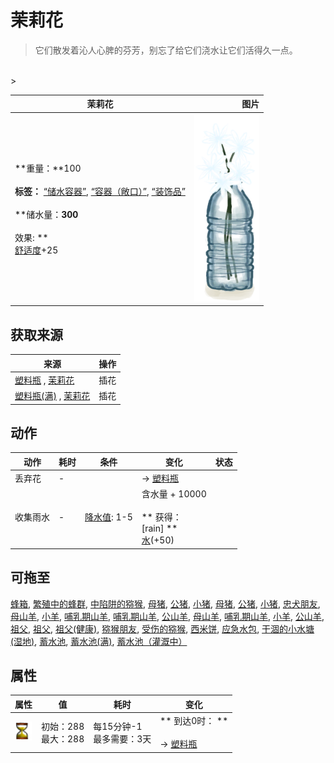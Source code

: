 # 茉莉花  
> 它们散发着沁人心脾的芬芳，别忘了给它们浇水让它们活得久一点。  
<br>  
>   
  
  茉莉花  |   图片   
 ----  |  ----:   
 **重量：**100<br><br>**标签：**	[“储水容器”](tag_WaterContainer.md), [“容器（敞口）”](tag_ContainerOpen.md), [“装饰品”](tag_Decoration.md)<br><br>**储水量：**300<br><br>** 效果: **<br>[舒适度](Comfort.md)+25  |  <img decoding="async" src="Sprite/PlasticBottleFlowers.png" href="a.md" style="max-width:300px;max-height:300px;">   
  
## 获取来源  
来源  |  操作  
----  |  ----  
[塑料瓶](PlasticBottle.md) , [茉莉花](JasmineFlowers.md)  |  插花  
[塑料瓶(满)](PlasticBottleFull.md) , [茉莉花](JasmineFlowers.md)  |  插花  
## 动作  
动作  |  耗时  |  条件  |  变化  |  状态  
----  |  ----  |  ----  |  ----  |  ----  
丢弃花<br>  |  -  |    |  → [塑料瓶](PlasticBottle.md)  |    
收集雨水<br>  |  -  |  [降水值](RainValue.md): 1-5  |  含水量 + 10000<br><br>** 获得： **<br>** [rain] **<br>[水](LQ_Water.md)(+50)<br>  |    
## 可拖至  
[蜂箱](BeeSkep.md), [繁殖中的蜂群](BeeSkepSwarming.md), [中陷阱的猕猴](CageTrapMacaque.md), [母猪](BoarEnclosureFemale.md), [公猪](BoarEnclosureMale.md), [小猪](BoarEnclosurePiglet.md), [母猪](BoarTiedFemale.md), [公猪](BoarTiedMale.md), [小猪](BoarTiedPiglet.md), [忠犬朋友](DogFriend.md), [母山羊](GoatEnclosureFemale.md), [小羊](GoatEnclosureKid.md), [哺乳期山羊](GoatEnclosureLactating.md), [哺乳期山羊](GoatEnclosureLactating.md), [公山羊](GoatEnclosureMale.md), [母山羊](GoatTiedFemale.md), [哺乳期山羊](GoatTiedFemaleLactating.md), [小羊](GoatTiedKid.md), [公山羊](GoatTiedMale.md), [祖父](Grandfather.md), [祖父](Grandfather.md), [祖父(健康)](GrandfatherHealthy.md), [猕猴朋友](MacaqueFriend.md), [受伤的猕猴](MacaqueWounded.md), [西米饼](SagoFlatbread.md), [应急水包](WaterRation.md), [干涸的小水塘(湿地)](Puddle.md), [蓄水池](WaterReservoir.md), [蓄水池(满)](WaterReservoirFull.md), [蓄水池（灌溉中）](WaterReservoirIrrigating.md)  
## 属性   
属性  |  值  |  耗时  |  变化  
----  |  ----  |  ----  |  ----  
<img decoding="async" src="Sprite/Spoilage.png" href="a.md" style="max-width:30px;max-height:30px;">  |  初始：288<br>最大：288  |  每15分钟-1<br>最多需要：3天  |  ** 到达0时： **<br><br>→ [塑料瓶](PlasticBottle.md)  
